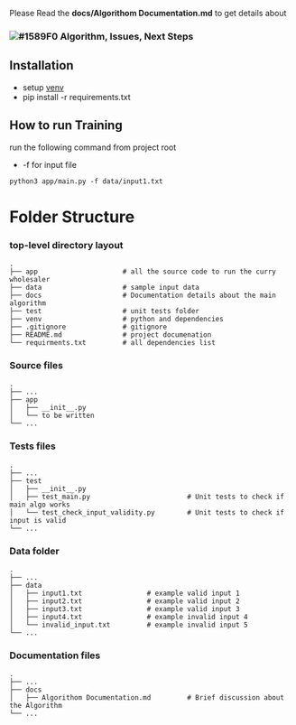 Please Read the **docs/Algorithom Documentation.md** to get details about 

### ![#1589F0](https://via.placeholder.com/15/1589F0/000000?text=+)  **Algorithm, Issues, Next Steps** 

## Installation
- setup [venv](https://packaging.python.org/guides/installing-using-pip-and-virtual-environments/)
- pip install -r requirements.txt 


## How to run Training
run the following command from project root
- -f for input file

`python3 app/main.py -f data/input1.txt`


Folder Structure
============================

### top-level directory layout

    .
    ├── app                     # all the source code to run the curry wholesaler
    ├── data                    # sample input data
    ├── docs                    # Documentation details about the main algorithm
    ├── test                    # unit tests folder
    ├── venv                    # python and dependencies                 
    ├── .gitignore              # gitignore                  
    ├── README.md               # project documenation                   
    └── requirments.txt         # all dependencies list



### Source files
    .
    ├── ...
    ├── app
    │   ├── __init__.py
    │   └── to be written                               
    └── ...


### Tests files
    .
    ├── ...
    ├── test
    │   ├── __init__.py         
    │   ├── test_main.py                        # Unit tests to check if main algo works
    │   └── test_check_input_validity.py        # Unit tests to check if input is valid
    └── ...

### Data folder
    .
    ├── ...
    ├── data
    │   ├── input1.txt                # example valid input 1 
    │   ├── input2.txt                # example valid input 2 
    │   ├── input3.txt                # example valid input 3 
    │   ├── input4.txt                # example invalid input 4 
    │   └── invalid_input.txt         # example invalid input 5
    └── ...

### Documentation files
    .
    ├── ...
    ├── docs
    │   ├── Algorithom Documentation.md         # Brief discussion about the Algorithm
    └── ...